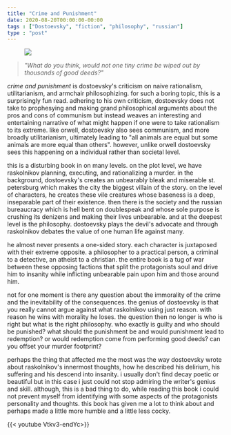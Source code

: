 ```yaml
---
title: "Crime and Punishment"
date: 2020-08-20T00:00:00-00:00
tags : ["Dostoevsky", "fiction", "philosophy", "russian"]
type : "post"
---
```


<figure class="right xsmall">
<a target="_blank" href="https://en.wikipedia.org/wiki/Crime_and_Punishment">
<img src="https://upload.wikimedia.org/wikipedia/en/4/4b/Crimeandpunishmentcover.png">
</a>
</figure>

> *"What do you think, would not one tiny crime be wiped out by thousands of good deeds?"*

*crime and punishment* is dostoevsky's criticism on naive rationalism, utilitarianism, and armchair philosophizing. for such a boring topic, this is a surprisingly fun read. adhering to his own criticism, dostoevsky does not take to prophesying and making grand philosophical arguments about the pros and cons of communism but instead weaves an interesting and entertaining narrative of what might happen if one were to take rationalism to its extreme. like orwell, dostoevsky also sees communism, and more broadly utilitarianism, ultimately leading to "all animals are equal but some animals are more equal than others". however, unlike orwell dostoevsky sees this happening on a individual rather than societal level.

this is a disturbing book in on many levels. on the plot level, we have raskolnikov planning, executing, and rationalizing a murder. in the background, dostoevsky's creates an unbearably bleak and miserable st. petersburg which makes the city the biggest villain of the story. on the level of characters, he creates these vile creatures whose baseness is a deep, inseparable part of their existence. then there is the society and the russian bureaucracy which is hell bent on doublespeak and whose sole purpose is crushing its denizens and making their lives unbearable. and at the deepest level is the philosophy. dostoevsky plays the devil's advocate and through raskolnikov debates the value of one human life against many.

he almost never presents a one-sided story. each character is juxtaposed with their extreme opposite. a philosopher to a practical person, a criminal to a detective, an atheist to a christian. the entire book is a tug of war between these opposing factions that split the protagonists soul and drive him to insanity while inflicting unbearable pain upon him and those around him. 

not for one moment is there any question about the immorality of the crime and the inevitability of the consequences. the genius of dostoevsky is that you really cannot argue against what raskolnikov using just reason. with reason he wins with morality he loses. the question then no longer is who is right but what is the right philosophy. who exactly is guilty and who should be punished? what should the punishment be and would punishment lead to redemption? or would redemption come from performing good deeds? can you offset your murder footprint?

perhaps the thing that affected me the most was the way dostoevsky wrote about raskolnikov's innermost thoughts, how he described his delirium, his suffering and his descend into insanity. 
i usually don't find decay poetic or beautiful but in this case i just could not stop admiring the writer's genius and skill. 
although, this is a bad thing to do, while reading this book i could not prevent myself from identifying with some aspects of the protagonists personality and thoughts.
this book has given me a lot to think about and perhaps made a little more humble and a little less cocky.

{{< youtube Vtkv3-endYc>}}